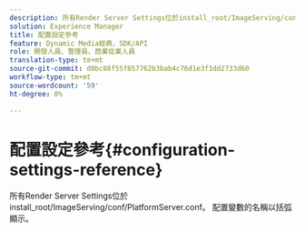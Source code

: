 ```yaml
---
description: 所有Render Server Settings位於install_root/ImageServing/conf/PlatformServer.conf。 配置變數的名稱以括弧顯示。
solution: Experience Manager
title: 配置設定參考
feature: Dynamic Media經典，SDK/API
role: 開發人員、管理員、商業從業人員
translation-type: tm+mt
source-git-commit: d0bc88f55f857762b3bab4c76d1e3f3dd2733d60
workflow-type: tm+mt
source-wordcount: '59'
ht-degree: 0%

---
```



# 配置設定參考{#configuration-settings-reference}

所有Render Server Settings位於install_root/ImageServing/conf/PlatformServer.conf。 配置變數的名稱以括弧顯示。

